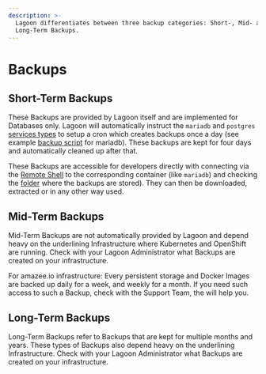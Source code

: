 ```yaml
---
description: >-
  Lagoon differentiates between three backup categories: Short-, Mid- and
  Long-Term Backups.
---
```


# Backups

## Short-Term Backups

These Backups are provided by Lagoon itself and are implemented for Databases only. Lagoon will automatically instruct the `mariadb` and `postgres` [services types](https://github.com/AlannaBurke/lagoon/tree/3f1ab2ee09facee10abd8009345e30ef31e20189/docs/using-lagoon/service_types.md) to setup a cron which creates backups once a day \(see example [backup script](https://github.com/amazeeio/lagoon/blob/docs/images/mariadb/mysql-backup.sh) for mariadb\). These backups are kept for four days and automatically cleaned up after that.

These Backups are accessible for developers directly with connecting via the [Remote Shell](https://github.com/AlannaBurke/lagoon/tree/3f1ab2ee09facee10abd8009345e30ef31e20189/docs/using-lagoon/remote_shell.md) to the corresponding container \(like `mariadb`\) and checking the [folder](https://github.com/amazeeio/lagoon/blob/docs/images/mariadb/mysql-backup.sh#L24) where the backups are stored\). They can then be downloaded, extracted or in any other way used.

## Mid-Term Backups

Mid-Term Backups are not automatically provided by Lagoon and depend heavy on the underlining Infrastructure where Kubernetes and OpenShift are running. Check with your Lagoon Administrator what Backups are created on your infrastructure.

For amazee.io infrastructure: Every persistent storage and Docker Images are backed up daily for a week, and weekly for a month. If you need such access to such a Backup, check with the Support Team, the will help you.

## Long-Term Backups

Long-Term Backups refer to Backups that are kept for multiple months and years. These types of Backups also depend heavy on the underlining Infrastructure. Check with your Lagoon Administrator what Backups are created on your infrastructure.

